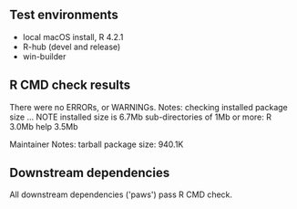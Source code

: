 ## Test environments

* local macOS install, R 4.2.1
* R-hub (devel and release)
* win-builder

## R CMD check results

There were no ERRORs, or WARNINGs.
Notes:
checking installed package size ... NOTE
  installed size is  6.7Mb
  sub-directories of 1Mb or more:
    R      3.0Mb
    help   3.5Mb

Maintainer Notes: tarball package size: 940.1K

## Downstream dependencies

All downstream dependencies ('paws') pass R CMD check.
